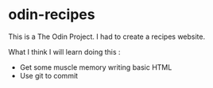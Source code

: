 # odin-recipes
This is a The Odin Project. 
I had to create a recipes website.

What I think I will learn doing this : 
- Get some muscle memory writing basic HTML
- Use git to commit